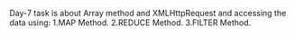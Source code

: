 Day-7 task is about Array method and XMLHttpRequest and accessing the data using:
1.MAP Method.
2.REDUCE Method.
3.FILTER Method.
